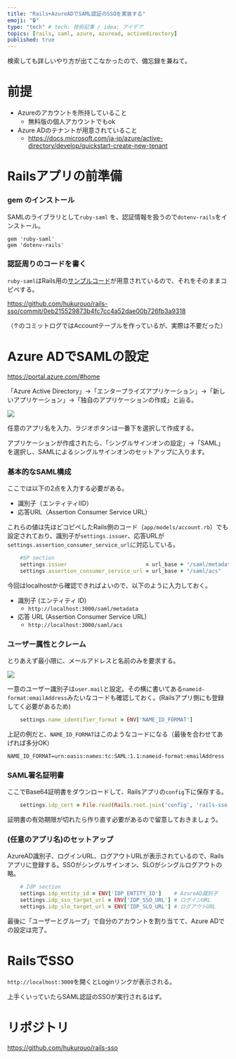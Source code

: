 ```yaml
---
title: "Rails+AzureADでSAML認証のSSOを実装する"
emoji: "🔒"
type: "tech" # tech: 技術記事 / idea: アイデア
topics: [rails, saml, azure, azuread, activedirectory]
published: true
---
```


検索しても詳しいやり方が出てこなかったので、備忘録を兼ねて。

# 前提

- Azureのアカウントを所持していること
  - 無料版の個人アカウントでもok
- Azure ADのテナントが用意されていること
  - https://docs.microsoft.com/ja-jp/azure/active-directory/develop/quickstart-create-new-tenant

# Railsアプリの前準備

### gem のインストール

SAMLのライブラリとして`ruby-saml` を、認証情報を扱うので`dotenv-rails`をインストール。

~~~ruby:Gemfile
gem 'ruby-saml'
gem 'dotenv-rails'
~~~

### 認証周りのコードを書く

`ruby-saml`はRails用の[サンプルコード](https://github.com/onelogin/ruby-saml-example)が用意されているので、それをそのままコピペする。

https://github.com/hukurouo/rails-sso/commit/0eb215529873b4fc7cc4a52dae00b726fb3a9318

（↑のコミットログではAccountテーブルを作っているが、実際は不要だった）


# Azure ADでSAMLの設定

https://portal.azure.com/#home

「Azure Active Directory」->「エンタープライズアプリケーション」->「新しいアプリケーション」->「独自のアプリケーションの作成」と辿る。

![](https://i.imgur.com/1QoGfPa.png)

任意のアプリ名を入力、ラジオボタンは一番下を選択して作成する。

アプリケーションが作成されたら、「シングルサインオンの設定」->「SAML」を選択し、SAMLによるシングルサインオンのセットアップに入ります。

### 基本的なSAML構成

ここでは以下の2点を入力する必要がある。

- 識別子（エンティティIID）
- 応答URL（Assertion Consumer Service URL）

これらの値は先ほどコピペしたRails側のコード（`app/models/account.rb`）でも設定されており、識別子が`settings.issuer`、応答URLが`settings.assertion_consumer_service_url`に対応している。


~~~ruby:app/models/account.rb
    #SP section
    settings.issuer                         = url_base + "/saml/metadata"
    settings.assertion_consumer_service_url = url_base + "/saml/acs"
~~~

今回はlocalhostから確認できればよいので、以下のように入力しておく。

- 識別子 (エンティティ ID)
  - `http://localhost:3000/saml/metadata`
- 応答 URL (Assertion Consumer Service URL)
  - `http://localhost:3000/saml/acs`

### ユーザー属性とクレーム

とりあえず最小限に、メールアドレスと名前のみを要求する。

![](https://i.imgur.com/cxP0V17.png)

一意のユーザー識別子は`user.mail`と設定。その横に書いてある`nameid-format:emailAddress`みたいなコードも確認しておく。(Railsアプリ側にも登録してく必要があるため)


~~~ruby:app/models/account.rb
    settings.name_identifier_format = ENV['NAME_ID_FORMAT']
~~~

上記の例だと、`NAME_ID_FORMAT`はこのようなコードになる（最後を合わせてあげれば多分OK）

~~~
NAME_ID_FORMAT=urn:oasis:names:tc:SAML:1.1:nameid-format:emailAddress
~~~

### SAML署名証明書

ここでBase64証明書をダウンロードして、Railsアプリの`config`下に保存する。


~~~ruby:app/models/account.rb
    settings.idp_cert = File.read(Rails.root.join('config', 'rails-sso.cer'))
~~~

証明書の有効期限が切れたら作り直す必要があるので留意しておきましょう。


### (任意のアプリ名)のセットアップ

AzureAD識別子、ログインURL、ログアウトURLが表示されているので、Railsアプリに登録する。SSOがシングルサインオン、SLOがシングルログアウトの略。


~~~ruby:app/models/account.rb
    # IdP section
    settings.idp_entity_id = ENV['IDP_ENTITY_ID']    # AzureAD識別子
    settings.idp_sso_target_url = ENV['IDP_SSO_URL'] # ログインURL
    settings.idp_slo_target_url = ENV['IDP_SLO_URL'] # ログアウトURL
~~~

最後に「ユーザーとグループ」で自分のアカウントを割り当てて、Azure ADでの設定は完了。

# RailsでSSO

`http://localhost:3000`を開くとLoginリンクが表示される。

上手くいっていたらSAML認証のSSOが実行されるはず。

# リポジトリ

https://github.com/hukurouo/rails-sso

